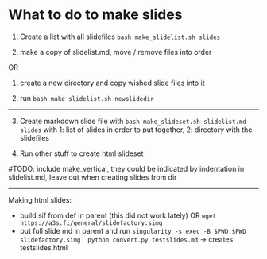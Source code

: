 
# What to do to make slides

1. Create a list with all slidefiles `bash make_slidelist.sh slides`

2. make a copy of slidelist.md, move / remove files into order 

OR 

1. create a new directory and copy wished slide files into it

2. run `bash make_slidelist.sh newslidedir`

---

3. Create markdown slide file with `bash make_slideset.sh slidelist.md slides` with 1: list of slides in order to put together, 2: directory with the slidefiles

4. Run other stuff to create html slideset


#TODO: include make_vertical, they could be indicated by indentation in slidelist.md, leave out when creating slides from dir


---

 Making html slides:
 
 * build sif from def in parent (this did not work lately) OR `wget https://a3s.fi/general/slidefactory.simg`
 * put full slide md in parent and run ` singularity -s exec -B $PWD:$PWD  slidefactory.simg  python convert.py testslides.md `
-> creates testslides.html
